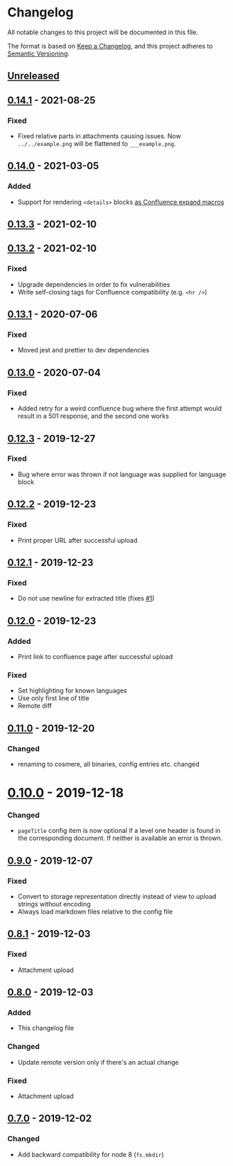 # Changelog

All notable changes to this project will be documented in this file.

The format is based on [Keep a Changelog](https://keepachangelog.com/en/1.0.0/),
and this project adheres to [Semantic Versioning](https://semver.org/spec/v2.0.0.html).

## [Unreleased]

## [0.14.1] - 2021-08-25

### Fixed

-   Fixed relative parts in attachments causing issues. Now `../../example.png` will be flattened to `___example.png`.

## [0.14.0] - 2021-03-05

### Added

-   Support for rendering `<details>` blocks [as Confluence expand macros](https://confluence.atlassian.com/doc/expand-macro-223222352.html)

## [0.13.3] - 2021-02-10

## [0.13.2] - 2021-02-10

### Fixed

-   Upgrade dependencies in order to fix vulnerabilities
-   Write self-closing tags for Confluence compatibility (e.g. `<hr />`)

## [0.13.1] - 2020-07-06

### Fixed

-   Moved jest and prettier to dev dependencies

## [0.13.0] - 2020-07-04

### Fixed

-   Added retry for a weird confluence bug where the first attempt would result in a 501 response, and the second one works

## [0.12.3] - 2019-12-27

### Fixed

-   Bug where error was thrown if not language was supplied for language block

## [0.12.2] - 2019-12-23

### Fixed

-   Print proper URL after successful upload

## [0.12.1] - 2019-12-23

### Fixed

-   Do not use newline for extracted title (fixes [#1](https://github.com/mihaeu/cosmere/issues/1))

## [0.12.0] - 2019-12-23

### Added

-   Print link to confluence page after successful upload

### Fixed

-   Set highlighting for known languages
-   Use only first line of title
-   Remote diff

## [0.11.0] - 2019-12-20

### Changed

-   renaming to cosmere, all binaries, config entries etc. changed

# [0.10.0] - 2019-12-18

### Changed

-   `pageTitle` config item is now optional if a level one header is found in the corresponding document. If neither is available an error is thrown.

## [0.9.0] - 2019-12-07

### Fixed

-   Convert to storage representation directly instead of view to upload strings without encoding
-   Always load markdown files relative to the config file

## [0.8.1] - 2019-12-03

### Fixed

-   Attachment upload

## [0.8.0] - 2019-12-03

### Added

-   This changelog file

### Changed

-   Update remote version only if there's an actual change

### Fixed

-   Attachment upload

## [0.7.0] - 2019-12-02

### Changed

-   Add backward compatibility for node 8 (`fs.mkdir`)

[unreleased]: https://github.com/mihaeu/cosmere/compare/0.14.1...HEAD
[0.14.1]: https://github.com/mihaeu/cosmere/compare/0.14.0...0.14.1
[0.14.0]: https://github.com/mihaeu/cosmere/compare/0.13.3...0.14.0
[0.13.3]: https://github.com/mihaeu/cosmere/compare/0.13.2...0.13.3
[0.13.2]: https://github.com/mihaeu/cosmere/compare/0.13.1...0.13.2
[0.13.1]: https://github.com/mihaeu/cosmere/compare/0.13.0...0.13.1
[0.13.0]: https://github.com/mihaeu/cosmere/compare/0.12.3...0.13.0
[0.12.3]: https://github.com/mihaeu/cosmere/compare/0.12.2...0.12.3
[0.12.2]: https://github.com/mihaeu/cosmere/compare/0.12.1...0.12.2
[0.12.1]: https://github.com/mihaeu/cosmere/compare/0.12.0...0.12.1
[0.12.0]: https://github.com/mihaeu/cosmere/compare/0.11.0...0.12.0
[0.11.0]: https://github.com/mihaeu/cosmere/compare/0.10.0...0.11.0
[0.10.0]: https://github.com/mihaeu/cosmere/compare/0.9.0...0.10.0
[0.9.0]: https://github.com/mihaeu/cosmere/compare/0.8.1...0.9.0
[0.8.1]: https://github.com/mihaeu/cosmere/compare/0.8.0...0.8.1
[0.8.0]: https://github.com/mihaeu/cosmere/compare/0.7.0...0.8.0
[0.7.0]: https://github.com/mihaeu/cosmere/releases/tag/0.7.0
